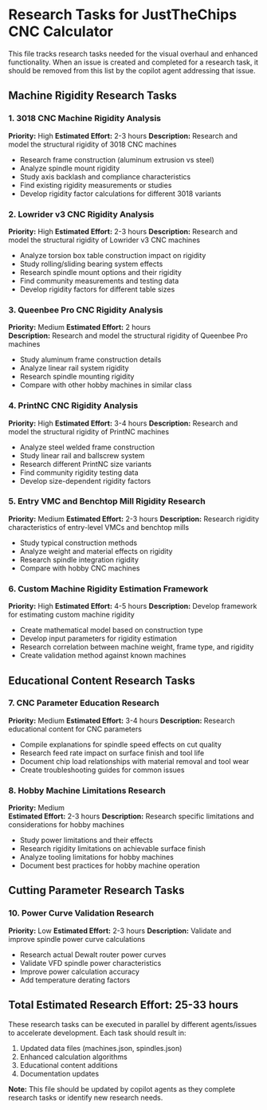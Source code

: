 # Research Tasks for JustTheChips CNC Calculator

This file tracks research tasks needed for the visual overhaul and enhanced functionality. When an issue is created and completed for a research task, it should be removed from this list by the copilot agent addressing that issue.

## Machine Rigidity Research Tasks

### 1. 3018 CNC Machine Rigidity Analysis
**Priority:** High
**Estimated Effort:** 2-3 hours
**Description:** Research and model the structural rigidity of 3018 CNC machines
- Research frame construction (aluminum extrusion vs steel)
- Analyze spindle mount rigidity
- Study axis backlash and compliance characteristics
- Find existing rigidity measurements or studies
- Develop rigidity factor calculations for different 3018 variants

### 2. Lowrider v3 CNC Rigidity Analysis  
**Priority:** High
**Estimated Effort:** 2-3 hours
**Description:** Research and model the structural rigidity of Lowrider v3 CNC machines
- Analyze torsion box table construction impact on rigidity
- Study rolling/sliding bearing system effects
- Research spindle mount options and their rigidity
- Find community measurements and testing data
- Develop rigidity factors for different table sizes

### 3. Queenbee Pro CNC Rigidity Analysis
**Priority:** Medium
**Estimated Effort:** 2 hours  
**Description:** Research and model the structural rigidity of Queenbee Pro machines
- Study aluminum frame construction details
- Analyze linear rail system rigidity
- Research spindle mounting rigidity
- Compare with other hobby machines in similar class

### 4. PrintNC CNC Rigidity Analysis
**Priority:** High
**Estimated Effort:** 3-4 hours
**Description:** Research and model the structural rigidity of PrintNC machines
- Analyze steel welded frame construction
- Study linear rail and ballscrew system
- Research different PrintNC size variants
- Find community rigidity testing data
- Develop size-dependent rigidity factors

### 5. Entry VMC and Benchtop Mill Rigidity Research
**Priority:** Medium
**Estimated Effort:** 2-3 hours
**Description:** Research rigidity characteristics of entry-level VMCs and benchtop mills
- Study typical construction methods
- Analyze weight and material effects on rigidity
- Research spindle integration rigidity
- Compare with hobby CNC machines

### 6. Custom Machine Rigidity Estimation Framework
**Priority:** High
**Estimated Effort:** 4-5 hours
**Description:** Develop framework for estimating custom machine rigidity
- Create mathematical model based on construction type
- Develop input parameters for rigidity estimation
- Research correlation between machine weight, frame type, and rigidity
- Create validation method against known machines

## Educational Content Research Tasks

### 7. CNC Parameter Education Research
**Priority:** Medium
**Estimated Effort:** 3-4 hours
**Description:** Research educational content for CNC parameters
- Compile explanations for spindle speed effects on cut quality
- Research feed rate impact on surface finish and tool life
- Document chip load relationships with material removal and tool wear
- Create troubleshooting guides for common issues

### 8. Hobby Machine Limitations Research
**Priority:** Medium  
**Estimated Effort:** 2-3 hours
**Description:** Research specific limitations and considerations for hobby machines
- Study power limitations and their effects
- Research rigidity limitations on achievable surface finish
- Analyze tooling limitations for hobby machines
- Document best practices for hobby machine operation

## Cutting Parameter Research Tasks

### 10. Power Curve Validation Research
**Priority:** Low
**Estimated Effort:** 2-3 hours
**Description:** Validate and improve spindle power curve calculations
- Research actual Dewalt router power curves
- Validate VFD spindle power characteristics
- Improve power calculation accuracy
- Add temperature derating factors

## Total Estimated Research Effort: 25-33 hours

These research tasks can be executed in parallel by different agents/issues to accelerate development. Each task should result in:
1. Updated data files (machines.json, spindles.json)
2. Enhanced calculation algorithms
3. Educational content additions
4. Documentation updates

**Note:** This file should be updated by copilot agents as they complete research tasks or identify new research needs.